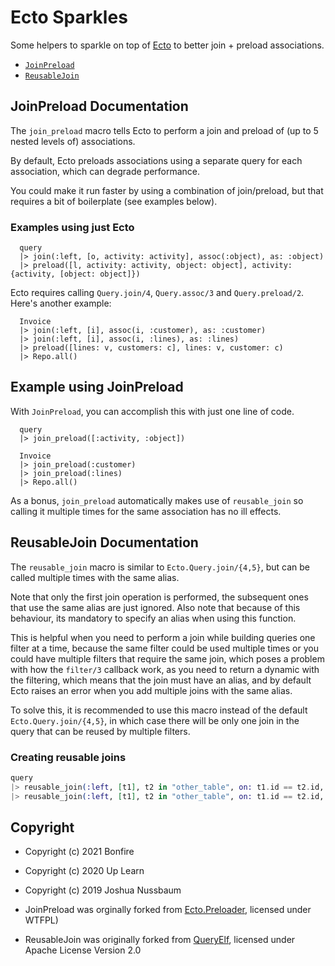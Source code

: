 # Ecto Sparkles

Some helpers to sparkle on top of [Ecto](https://hexdocs.pm/ecto/Ecto.html) to better join + preload associations.

- [`JoinPreload`](#JoinPreload-documentation)
- [`ReusableJoin`](#reusablejoin-documentation)


## JoinPreload Documentation

The `join_preload` macro tells Ecto to perform a join and preload of (up to 5 nested levels of) associations.

By default, Ecto preloads associations using a separate query for each association, which can degrade performance.

You could make it run faster by using a combination of join/preload, but that requires a bit of boilerplate (see examples below).

### Examples using just Ecto
```
  query
  |> join(:left, [o, activity: activity], assoc(:object), as: :object)
  |> preload([l, activity: activity, object: object], activity: {activity, [object: object]})
```

Ecto requires calling `Query.join/4`, `Query.assoc/3` and `Query.preload/2`. Here's another example:

```
  Invoice
  |> join(:left, [i], assoc(i, :customer), as: :customer)
  |> join(:left, [i], assoc(i, :lines), as: :lines)
  |> preload([lines: v, customers: c], lines: v, customer: c)
  |> Repo.all()
```

## Example using JoinPreload

With `JoinPreload`, you can accomplish this with just one line of code.

```
  query
  |> join_preload([:activity, :object])
```

```
  Invoice
  |> join_preload(:customer)
  |> join_preload(:lines)
  |> Repo.all()
```

As a bonus, `join_preload` automatically makes use of `reusable_join` so calling it multiple times for the same association has no ill effects.


## ReusableJoin Documentation

The `reusable_join` macro is similar to `Ecto.Query.join/{4,5}`, but can be called multiple times 
with the same alias.

Note that only the first join operation is performed, the subsequent ones that use the same alias
are just ignored. Also note that because of this behaviour, its mandatory to specify an alias when
using this function.

This is helpful when you need to perform a join while building queries one filter at a time,
because the same filter could be used multiple times or you could have multiple filters that
require the same join, which poses a problem with how the `filter/3` callback work, as you
need to return a dynamic with the filtering, which means that the join must have an alias,
and by default Ecto raises an error when you add multiple joins with the same alias.

To solve this, it is recommended to use this macro instead of the default `Ecto.Query.join/{4,5}`,
in which case there will be only one join in the query that can be reused by multiple filters.

### Creating reusable joins
```elixir
query
|> reusable_join(:left, [t1], t2 in "other_table", on: t1.id == t2.id, as: :other_a)
|> reusable_join(:left, [t1], t2 in "other_table", on: t1.id == t2.id, as: :other_b)
```


## Copyright 

- Copyright (c) 2021 Bonfire
- Copyright (c) 2020 Up Learn
- Copyright (c) 2019 Joshua Nussbaum 

- JoinPreload was orginally forked from [Ecto.Preloader](https://github.com/joshnuss/ecto_preloader), licensed under WTFPL)
- ReusableJoin was originally forked from [QueryElf](https://gitlab.com/up-learn-uk/query-elf), licensed under Apache License Version 2.0
